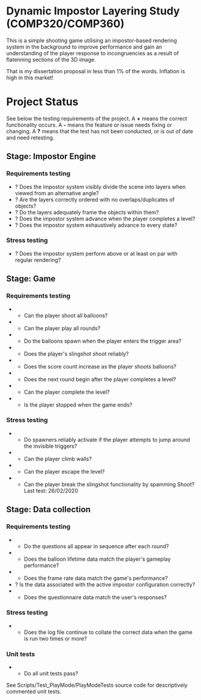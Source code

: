 # Dynamic Impostor Layering Study (COMP320/COMP360)
This is a simple shooting game utilising an impostor-based rendering system in the background to improve performance and gain an understanding of the player response to incongruencies as a result of flatenning sections of the 3D image.

That is my dissertation proposal in less than 1% of the words. Inflation is high in this market!

# Project Status
See below the testing requirements of the project. A **+** means the correct functionality occurs. A **-** means the feature or issue needs fixing or changing. A **?** means that the test has not been conducted, or is out of date and need retesting.

## Stage: Impostor Engine
### Requirements testing
* ? Does the impostor system visibly divide the scene into layers when viewed from an alternative angle?
* ? Are the layers correctly ordered with no overlaps/duplicates of objects?
* ? Do the layers adequately frame the objects within them?
* ? Does the impostor system advance when the player completes a level?
* ? Does the impostor system exhaustively advance to every state?

### Stress testing
* ? Does the impostor system perform above or at least on par with regular rendering?

## Stage: Game
### Requirements testing
* + Can the player shoot all balloons?
* + Can the player play all rounds?
* + Do the balloons spawn when the player enters the trigger area?
* + Does the player's slingshot shoot reliably?
* + Does the score count increase as the player shoots balloons?
* + Does the next round begin after the player completes a level?
* + Can the player complete the level?
* + Is the player stopped when the game ends?

### Stress testing
* + Do spawners reliably activate if the player attempts to jump around the invisible triggers?
* + Can the player climb walls?
* + Can the player escape the level?
* + Can the player break the slingshot functionality by spamming Shoot?
Last test: 26/02/2020

## Stage: Data collection
### Requirements testing
* + Do the questions all appear in sequence after each round?
* + Does the balloon lifetime data match the player's gameplay performance?
* - Does the frame rate data match the game's performance?
* ? Is the data associated with the active impostor configuration correctly?
* + Does the questionnaire data match the user's responses?

### Stress testing
* + Does the log file continue to collate the correct data when the game is run two times or more?

### Unit tests
* + Do all unit tests pass?

See Scripts/Test_PlayMode/PlayModeTests source code for descriptively commented unit tests.